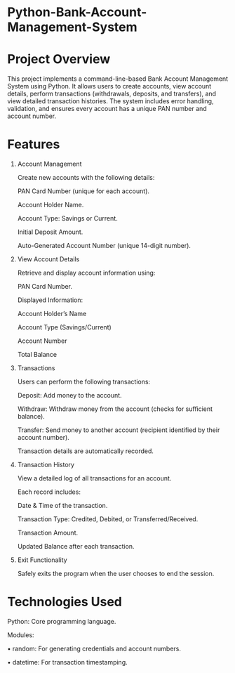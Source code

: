 # Python-Bank-Account-Management-System

# Project Overview
This project implements a command-line-based Bank Account Management System using Python. It allows users to create accounts, view account details, perform transactions (withdrawals, deposits, and transfers), and view detailed transaction histories. The system includes error handling, validation, and ensures every account has a unique PAN number and account number.

# Features

1. Account Management

   Create new accounts with the following details:

   PAN Card Number (unique for each account).

   Account Holder Name.

   Account Type: Savings or Current.

   Initial Deposit Amount.

   Auto-Generated Account Number (unique 14-digit number).

2. View Account Details

   Retrieve and display account information using:

   PAN Card Number.

   Displayed Information:

   Account Holder’s Name

   Account Type (Savings/Current)

   Account Number

   Total Balance

3. Transactions

   Users can perform the following transactions:

   Deposit: Add money to the account.

   Withdraw: Withdraw money from the account (checks for sufficient balance).

   Transfer: Send money to another account (recipient identified by their account number).

   Transaction details are automatically recorded.

4. Transaction History

   View a detailed log of all transactions for an account.

   Each record includes:

   Date & Time of the transaction.

   Transaction Type: Credited, Debited, or Transferred/Received.

   Transaction Amount.

   Updated Balance after each transaction.

5. Exit Functionality

   Safely exits the program when the user chooses to end the session.

# Technologies Used

Python: Core programming language.

Modules:
   
   &#8226; random: For generating credentials and account numbers.
   
   &#8226; datetime: For transaction timestamping.



